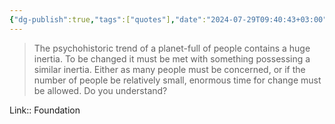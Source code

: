```yaml
---
{"dg-publish":true,"tags":["quotes"],"date":"2024-07-29T09:40:43+03:00","title":"trend of a planet-full of people contains a huge inertia","modified_at":"2024-07-29T09:40:47+03:00","aliases":"trend of a planet-full of people contains a huge inertia","dg-path":"/quotes/202407290940.md","permalink":"/quotes/202407290940/","dgPassFrontmatter":true}
---
```



> The psychohistoric trend of a planet-full of people contains a huge inertia. To be changed it must be met with something possessing a similar inertia. Either as many people must be concerned, or if the number of people be relatively small, enormous time for change must be allowed. Do you understand? 

Link:: Foundation
